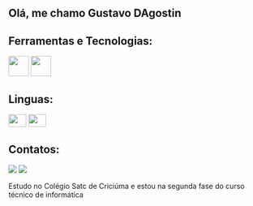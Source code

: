 ## Olá, me chamo Gustavo DAgostin 

## Ferramentas e Tecnologias:

<img src="https://cdn.jsdelivr.net/gh/devicons/devicon/icons/python/python-original.svg" width="40" height="40"/>    <img src="https://cdn.jsdelivr.net/gh/devicons/devicon/icons/arduino/arduino-original.svg" width="40" height="40"/>

## Linguas:

<img src="https://seeklogo.com/images/I/italy_flag-logo-66B831B5DB-seeklogo.com.png" width="35" height="25"/> <img src="https://cdn.britannica.com/82/682-004-F0B47FCB/Flag-France.jpg" width="35" height="25"/> 

## Contatos:

<a href="https://www.instagram.com/gustavo_dagostin/?next=%2F" target="_blank"><img loading="lazy"
src="https://img.shields.io/badge/-Instagram-%23E4405F?style=for-thebadge&logo=instagram&logoColor=white" target="_blank"></a> 
<a href = "mailto:gustavodagostinzanelato0@gmail.com"><img loading="lazy" src="https://img.shields.io/badge/Gmail-D14836?style=for-the-badge&logo=gmail&logoColor=white" target="_blank"></a>

Estudo no Colégio Satc de Criciúma e estou na segunda fase do curso técnico de informática

